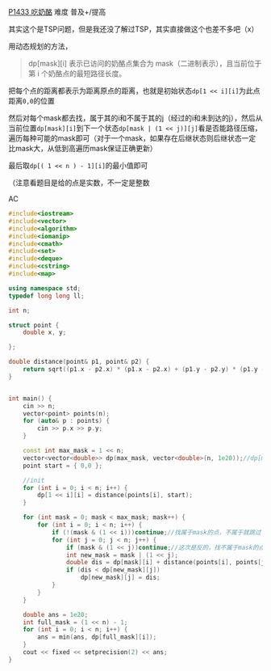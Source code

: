 [P1433 吃奶酪](https://www.luogu.com.cn/problem/P1433)
难度
普及+/提高

其实这个是TSP问题，但是我还没了解过TSP，其实直接做这个也差不多吧（x）

用动态规划的方法，
> dp[mask][i] 表示已访问的奶酪点集合为 mask（二进制表示），且当前位于第 i 个奶酪点的最短路径长度。

把每个点的距离都表示为距离原点的距离，也就是初始状态`dp[1 << i][i]`为此点距离`0,0`的位置

然后对每个mask都去找，属于其的i和不属于其的j（经过的i和未到达的j），然后从当前位置`dp[mask][i]`到下一个状态`dp[mask | (1 << j)][j]`看是否能路径压缩，遍历每种可能的mask即可（对于一个mask，如果存在后继状态则后继状态一定比mask大，从低到高遍历mask保证正确更新）

最后取`dp[( 1 << n ) - 1][i]`的最小值即可

（注意看题目是给的点是实数，不一定是整数

AC
```c++
#include<iostream>
#include<vector>
#include<algorithm>
#include<iomanip>
#include<cmath>
#include<set>
#include<deque>
#include<cstring>
#include<map>

using namespace std;
typedef long long ll;

int n;

struct point {
	double x, y;

};

double distance(point& p1, point& p2) {
	return sqrt((p1.x - p2.x) * (p1.x - p2.x) + (p1.y - p2.y) * (p1.y - p2.y));
}


int main() {
	cin >> n;
	vector<point> points(n);
	for (auto& p : points) {
		cin >> p.x >> p.y;
	}

	const int max_mask = 1 << n;
	vector<vector<double>> dp(max_mask, vector<double>(n, 1e20));//dp[mask][i]已访问mask中的1位个点，现在处于i
	point start = { 0,0 };

	//init
	for (int i = 0; i < n; i++) {
		dp[1 << i][i] = distance(points[i], start);
	}

	for (int mask = 0; mask < max_mask; mask++) {
		for (int i = 0; i < n; i++) {
			if (!(mask & (1 << i)))continue;//找属于mask的点，不属于就跳过
			for (int j = 0; j < n; j++) {
				if (mask & (1 << j))continue;//这次是反的，找不属于mask的点
				int new_mask = mask | (1 << j);
				double dis = dp[mask][i] + distance(points[i], points[j]);
				if (dis < dp[new_mask][j])
					dp[new_mask][j] = dis;
			}
		}
	}

	double ans = 1e20;
	int full_mask = (1 << n) - 1;
	for (int i = 0; i < n; i++) {
		ans = min(ans, dp[full_mask][i]);
	}
	cout << fixed << setprecision(2) << ans;
}
```